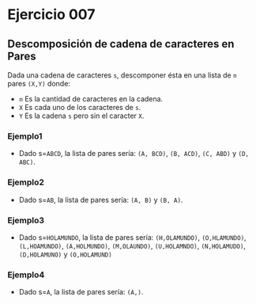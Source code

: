 # Ejercicio **007**

## Descomposición de cadena de caracteres en Pares

Dada una cadena de caracteres `s`, descomponer ésta en una lista de `n` pares `(X,Y)` donde:

* `n` Es la cantidad de caracteres en la cadena.
* `X` Es cada uno de los caracteres de `s`.
* `Y` Es la cadena `s` pero sin el caracter `X`.

### Ejemplo1

* Dado s=`ABCD`, la lista de pares sería:
`(A, BCD)`, `(B, ACD)`, `(C, ABD)` y `(D, ABC)`.

### Ejemplo2

* Dado s=`AB`, la lista de pares sería:
`(A, B)` y `(B, A)`.

### Ejemplo3

* Dado s=`HOLAMUNDO`, la lista de pares sería:
`(H,OLAMUNDO)`,  `(O,HLAMUNDO)`,  `(L,HOAMUNDO)`,  `(A,HOLMUNDO)`,  `(M,OLAUNDO)`,  `(U,HOLAMNDO)`,  `(N,HOLAMUDO)`,  `(D,HOLAMUNO)` y `(O,HOLAMUND)`

### Ejemplo4

* Dado s=`A`, la lista de pares sería:
`(A,)`.
